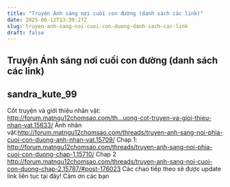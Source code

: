 ```yaml
---
title: "Truyện Ánh sáng nơi cuối con đường (danh sách các link)"
date: 2025-06-12T13:39:27Z
slug: truyen-anh-sang-noi-cuoi-con-duong-danh-sach-cac-link
draft: false
---
```


## Truyện Ánh sáng nơi cuối con đường (danh sách các link)

## sandra_kute_99

Cốt truyện và giới thiệu nhân vật: http://forum.matngu12chomsao.com/th...uong-cot-truyen-va-gioi-thieu-nhan-vat.15633/
Ảnh nhân vật:http://forum.matngu12chomsao.com/threads/truyen-anh-sang-noi-phia-cuoi-con-duong-anh-nhan-vat.15709/
Chap 1: http://forum.matngu12chomsao.com/threads/truyen-anh-sang-noi-phia-cuoi-con-duong-chap-1.15710/
Chap 2 http://forum.matngu12chomsao.com/threads/truyen-anh-sang-noi-cuoi-con-duong-chap-2.15787/#post-176023
Các chao tiếp theo sẽ được update link liên tục tại đây! Cảm ơn các bạn